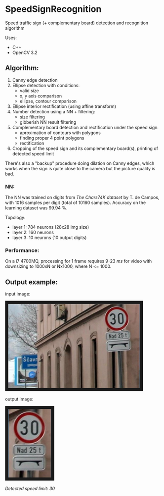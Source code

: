# SpeedSignRecognition
Speed traffic sign (+ complementary board) detection and recognition algorithm

Uses:
 * C++
 * OpenCV 3.2

## Algorithm:
1. Canny edge detection
2. Ellipse detection with conditions:
	* valid size
	* x, y axis comparison
	* ellipse, contour comparison
3. Ellipse interior rectification (using affine transform)
4. Number detection using a NN + filtering:
	* size filtering
	* gibberish NN result filtering
5. Complementary board detection and rectification under the speed sign:
	* aproximation of contours with polygons
	* finding proper 4 point polygons
	* rectification
6. Cropping of the speed sign and its complementary board(s), printing of detected speed limit

There's also a "backup" procedure doing dilation on Canny edges, which works when the sign is quite close to the camera but the picture quality is bad.

### NN:
The NN was trained on digits from _The Chars74K dataset_ by T. de Campos, with 1016 samples per digit (total of 10160 samples). Accuracy on the learning dataset was 99.94 %.

Topology:

* layer 1: 784 neurons (28x28 img size)
* layer 2: 160 neurons
* layer 3: 10 neurons (10 output digits)

### Performance:
On a i7 4700MQ, processing for 1 frame requires 9-23 _ms_ for video with downsizing to 1000xN or Nx1000, where N <= 1000.


## Output example:

input image:

<img src="./readme_src.jpg" alt="input image" width="426" height="272" border="10"></img>

output image:

<img src="./readme_out.jpg" alt="output image" width="139" height="221" border="10"></img>

_Detected speed limit: 30_

